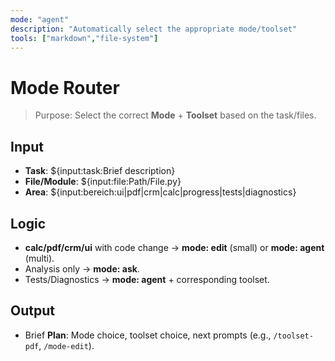 ```yaml
---
mode: "agent"
description: "Automatically select the appropriate mode/toolset"
tools: ["markdown","file-system"]
---
```


# Mode Router

> Purpose: Select the correct **Mode** + **Toolset** based on the task/files.

## Input
- **Task**: ${input:task:Brief description}
- **File/Module**: ${input:file:Path/File.py}
- **Area**: ${input:bereich:ui|pdf|crm|calc|progress|tests|diagnostics}

## Logic
- **calc/pdf/crm/ui** with code change → **mode: edit** (small) or **mode: agent** (multi).
- Analysis only → **mode: ask**.
- Tests/Diagnostics → **mode: agent** + corresponding toolset.

## Output
- Brief **Plan**: Mode choice, toolset choice, next prompts (e.g., `/toolset-pdf`, `/mode-edit`).